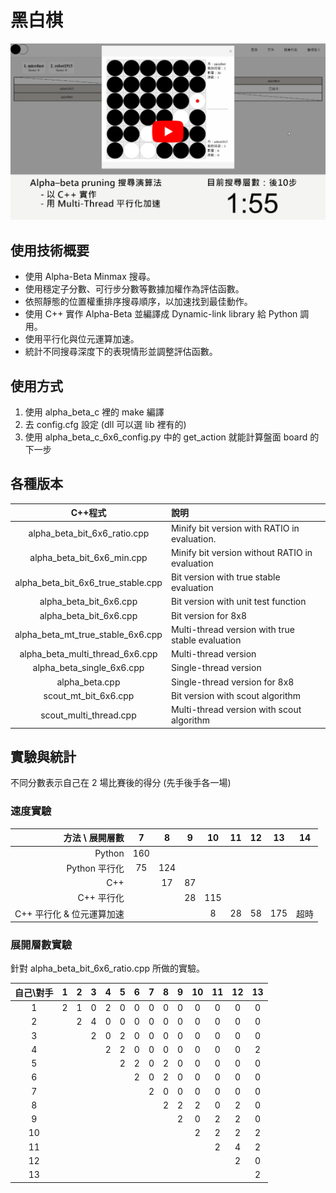 # 黑白棋

[![thumbnail](img/thumbnail.png)](https://www.youtube.com/watch?v=EqmL2O_VVVY)

## 使用技術概要

- 使用 Alpha-Beta Minmax 搜尋。
- 使用穩定子分數、可行步分數等數據加權作為評估函數。
- 依照靜態的位置權重排序搜尋順序，以加速找到最佳動作。
- 使用 C++ 實作 Alpha-Beta 並編譯成 Dynamic-link library 給 Python 調用。
- 使用平行化與位元運算加速。
- 統計不同搜尋深度下的表現情形並調整評估函數。

## 使用方式

1. 使用 alpha_beta_c 裡的 make 編譯
2. 去 config.cfg 設定 (dll 可以選 lib 裡有的)
3. 使用 alpha_beta_c_6x6_config.py 中的 get_action 就能計算盤面 board 的下一步

## 各種版本

| C++程式 | 說明 |
|  :-:  |  :-  |
| alpha_beta_bit_6x6_ratio.cpp | Minify bit version with RATIO in evaluation. |
| alpha_beta_bit_6x6_min.cpp | Minify bit version without RATIO in evaluation |
| alpha_beta_bit_6x6_true_stable.cpp | Bit version with true stable evaluation |
| alpha_beta_bit_6x6.cpp | Bit version with unit test function |
| alpha_beta_bit_6x6.cpp | Bit version for 8x8 |
| alpha_beta_mt_true_stable_6x6.cpp | Multi-thread version with true stable evaluation |
| alpha_beta_multi_thread_6x6.cpp | Multi-thread version |
| alpha_beta_single_6x6.cpp | Single-thread version |
| alpha_beta.cpp | Single-thread version for 8x8 |
| scout_mt_bit_6x6.cpp | Bit version with scout algorithm |
| scout_multi_thread.cpp | Multi-thread version with scout algorithm |

## 實驗與統計

不同分數表示自己在 2 場比賽後的得分 (先手後手各一場)

### 速度實驗

|方法 \ 展開層數|7|8|9|10|11|12|13|14|
|-:|:-:|:-:|:-:|:-:|:-:|:-:|:-:|:-:|
|Python |160||||||||
|Python 平行化|75|124|||||||
|C++||17|87||||||
|C++ 平行化|||28|115|||||
|C++ 平行化 & 位元運算加速||||8|28|58|175|超時|

### 展開層數實驗

針對 alpha_beta_bit_6x6_ratio.cpp 所做的實驗。

|自己\對手|1|2|3|4|5|6|7|8|9|10|11|12|13|
|:-:|:-:|:-:|:-:|:-:|:-:|:-:|:-:|:-:|:-:|:-:|:-:|:-:|:-:|
|1|2|1|0|2|0|0|0|0|0|0|0|0|0|
|2||2|4|0|0|0|0|0|0|0|0|0|0|
|3|||2|0|2|0|0|0|0|0|0|0|0|
|4||||2|2|0|0|0|0|0|0|0|2|
|5|||||2|2|0|2|0|0|0|0|0|
|6||||||2|0|2|0|0|0|0|0|
|7|||||||2|0|0|0|0|0|0|
|8||||||||2|2|2|0|2|0|
|9|||||||||2|0|2|2|0|
|10||||||||||2|2|2|2|
|11|||||||||||2|4|2|
|12||||||||||||2|0|
|13|||||||||||||2|

